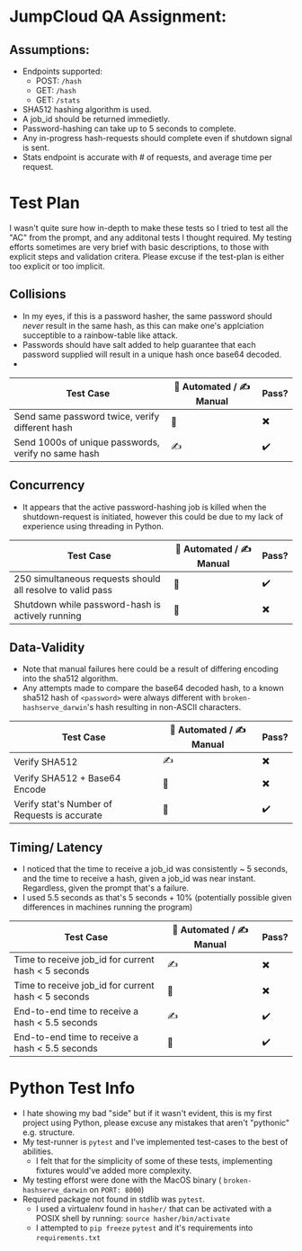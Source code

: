 # JumpCloud QA Assignment:
## Assumptions:
- Endpoints supported:
	- POST: `/hash`
	- GET: `/hash`
	- GET: `/stats`
- SHA512 hashing algorithm is used.
- A job_id should be returned immedietly.
- Password-hashing can take up to 5 seconds to complete.
- Any in-progress hash-requests should complete even if shutdown signal is sent.
- Stats endpoint is accurate with # of requests, and average time per request.

# Test Plan

I wasn't quite sure how in-depth to make these tests so I tried to test all the "AC" from the prompt, and any additonal tests I thought required. My testing efforts sometimes are very brief with basic descriptions, to those with explicit steps and validation critera. Please excuse if the test-plan is either too explicit or too implicit.

## Collisions
- In my eyes, if this is a password hasher, the same password should *never* result in the same hash, as this can make one's applciation succeptible to a rainbow-table like attack.
- Passwords should have salt added to help guarantee that each password supplied will result in a unique hash once base64 decoded. 
- 
|Test Case| 🤖 Automated / ✍️ Manual|Pass?|
|---------|--------------------------|-----|
|Send same password twice, verify different hash|🤖|:heavy_multiplication_x:|
|Send 1000s of unique passwords, verify no same hash|✍️|:heavy_check_mark:|

## Concurrency
- It appears that the active password-hashing job is killed when the shutdown-request is initiated, however this could be due to my lack of experience using threading in Python. 

|Test Case| 🤖 Automated / ✍️ Manual|Pass?|
|---------|--------------------------|-----|
|250 simultaneous requests should all resolve to valid pass|🤖|:heavy_check_mark:|
|Shutdown while password-hash is actively running|🤖|:heavy_multiplication_x:|

## Data-Validity
- Note that manual failures here could be a result of differing encoding into the sha512 algorithm.
- Any attempts made to compare the base64 decoded hash, to a known sha512 hash of `<password>` were always different with `broken-hashserve_darwin`'s hash resulting in non-ASCII characters. 

|Test Case| 🤖 Automated / ✍️ Manual|Pass?|
|---------|--------------------------|-----|
|Verify SHA512|✍️|:heavy_multiplication_x:|
|Verify SHA512 + Base64 Encode|🤖|:heavy_multiplication_x:|
|Verify stat's Number of Requests is accurate|🤖|:heavy_check_mark:|

## Timing/ Latency
- I noticed that the time to receive a job_id was consistently ~ 5 seconds, and the time to receive a hash, given a job_id was near instant. Regardless, given the prompt that's a failure. 
- I used 5.5 seconds as that's 5 seconds + 10% (potentially possible given differences in machines running the program)

|Test Case| 🤖 Automated / ✍️ Manual|Pass?|
|---------|--------------------------|-----|
|Time to receive job_id for current hash < 5 seconds|✍️|:heavy_multiplication_x:|
|Time to receive job_id for current hash < 5 seconds|🤖|:heavy_multiplication_x:|
|End-to-end time to receive a hash < 5.5 seconds |✍️|:heavy_check_mark:|
|End-to-end time to receive a hash < 5.5 seconds |🤖|:heavy_check_mark:|


# Python Test Info
- I hate showing my bad "side" but if it wasn't evident, this is my first project using Python, please excuse any mistakes that aren't "pythonic" e.g. structure. 
- My test-runner is `pytest` and I've implemented test-cases to the best of abilities. 
    - I felt that for the simplicity of some of these tests, implementing fixtures would've added more complexity. 
- My testing efforst were done with the MacOS binary ( `broken-hashserve_darwin` on `PORT: 8000`)
- Required package not found in stdlib was `pytest`. 
    - I used a virtualenv found in `hasher/` that can be activated with a POSIX shell by running: `source hasher/bin/activate`
    - I attempted to `pip freeze` `pytest` and it's requirements into `requirements.txt`

